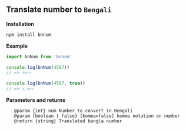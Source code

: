 ## Translate number to `Bengali`

**Installation**

```bash
npm install bnnum
```

**Example**

```js
import bnNum from 'bnnum'

console.log(bnNum(4587))
// => ৪৫৮৭

console.log(bnNum(4587, true))
// => ৪,৫৮৭
```

**Parameters and returns**

```
   @param {int} num Number to convert in Bengali
   @param {boolean | false} [komma=false] komma notation on number
   @return {string} Translated bangla number
```
